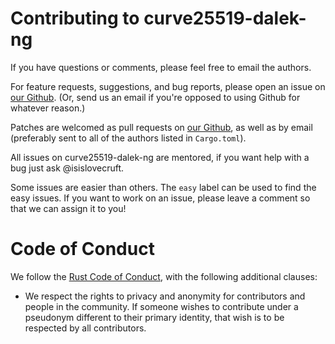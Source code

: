 # Contributing to curve25519-dalek-ng

If you have questions or comments, please feel free to email the
authors. 

For feature requests, suggestions, and bug reports, please open an issue on
[our Github](https://github.com/dalek-cryptography/x25519-dalek).  (Or, send us
an email if you're opposed to using Github for whatever reason.)

Patches are welcomed as pull requests on
[our Github](https://github.com/dalek-cryptography/x25519-dalek), as well as by
email (preferably sent to all of the authors listed in `Cargo.toml`).

All issues on curve25519-dalek-ng are mentored, if you want help with a bug just
ask @isislovecruft.

Some issues are easier than others. The `easy` label can be used to find the
easy issues. If you want to work on an issue, please leave a comment so that we
can assign it to you!

# Code of Conduct

We follow the [Rust Code of Conduct](http://www.rust-lang.org/conduct.html),
with the following additional clauses:

* We respect the rights to privacy and anonymity for contributors and people in
  the community.  If someone wishes to contribute under a pseudonym different to
  their primary identity, that wish is to be respected by all contributors.
